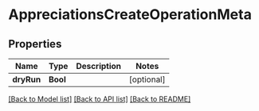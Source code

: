 # AppreciationsCreateOperationMeta

## Properties
Name | Type | Description | Notes
------------ | ------------- | ------------- | -------------
**dryRun** | **Bool** |  | [optional] 

[[Back to Model list]](../README.md#documentation-for-models) [[Back to API list]](../README.md#documentation-for-api-endpoints) [[Back to README]](../README.md)


